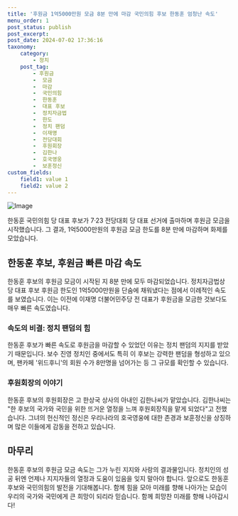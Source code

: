 ```yaml
---
title: '후원금 1억5000만원 모금 8분 만에 마감 국민의힘 후보 한동훈 엄청난 속도'
menu_order: 1
post_status: publish
post_excerpt: 
post_date: 2024-07-02 17:36:16
taxonomy:
    category:
        - 정치
    post_tag:
        - 후원금
        -  모금
        -  마감
        -  국민의힘
        -  한동훈
        -  대표 후보
        -  정치자금법
        -  한도
        -  정치 팬덤
        -  이재명
        -  전당대회
        -  후원회장
        -  김한나
        -  호국영웅
        -  보훈정신
custom_fields:
    field1: value 1
    field2: value 2
---
```


![Image](https://imgnews.pstatic.net/image/015/2024/07/02/0005004500_001_20240702101710175.jpg?type=w647)

한동훈 국민의힘 당 대표 후보가 7·23 전당대회 당 대표 선거에 출마하며 후원금 모금을 시작했습니다. 그 결과, 1억5000만원의 후원금 모금 한도를 8분 만에 마감하며 화제를 모았습니다.
## 한동훈 후보, 후원금 빠른 마감 속도
한동훈 후보의 후원금 모금이 시작된 지 8분 만에 모두 마감되었습니다. 정치자금법상 당 대표 후보 후원금 한도인 1억5000만원을 단숨에 채워냈다는 점에서 이례적인 속도를 보였습니다. 이는 이전에 이재명 더불어민주당 전 대표가 후원금을 모금한 것보다도 매우 빠른 속도였습니다.
### 속도의 비결: 정치 팬덤의 힘
한동훈 후보가 빠른 속도로 후원금을 마감할 수 있었던 이유는 정치 팬덤의 지지를 받았기 때문입니다. 보수 진영 정치인 중에서도 특히 이 후보는 강력한 팬덤을 형성하고 있으며, 팬카페 '위드후니'의 회원 수가 8만명을 넘어가는 등 그 규모를 확인할 수 있습니다.
### 후원회장의 이야기
한동훈 후보의 후원회장은 고 한상국 상사의 아내인 김한나씨가 맡았습니다. 김한나씨는 "한 후보의 국가와 국민을 위한 뜨거운 열정을 느껴 후원회장직을 맡게 되었다"고 전했습니다. 그녀의 헌신적인 정신은 우리나라의 호국영웅에 대한 존경과 보훈정신을 상징하며 많은 이들에게 감동을 전하고 있습니다.
## 마무리
한동훈 후보의 후원금 모금 속도는 그가 누린 지지와 사랑의 결과물입니다. 정치인의 성공 뒤엔 언제나 지지자들의 열정과 도움이 있음을 잊지 말아야 합니다. 앞으로도 한동훈 후보와 국민의힘의 발전을 기대해봅니다. 함께 힘을 모아 미래를 향해 나아가는 모습이 우리의 국가와 국민에게 큰 희망이 되리라 믿습니다. 함께 희망찬 미래를 향해 나아갑시다!
